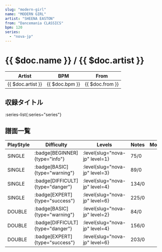 ```yaml
---
slug: "modern-girl"
name: "MODERN GIRL"
artist: "SHEENA EASTON"
from: "Dancemania CLASSICS"
bpm: 120
series:
  - "nova-jp"
---
```


# {{ $doc.name }} / {{ $doc.artist }}

|Artist|BPM|From|
|------|---|----|
|{{ $doc.artist }}|{{ $doc.bpm }}|{{ $doc.from }}|

## 収録タイトル

:series-list{:series="series"}

## 譜面一覧

|PlayStyle|Difficulty|Levels|Notes|Movie|
|---------|----------|------|-----|-----|
|SINGLE| :badge[BEGINNER]{type="info"}|<div class="field is-grouped is-grouped-multiline"> :level{slug="nova-jp" level=1}</div>|75/0||
|SINGLE| :badge[BASIC]{type="warning"}|<div class="field is-grouped is-grouped-multiline"> :level{slug="nova-jp" level=3}</div>|89/0||
|SINGLE| :badge[DIFFICULT]{type="danger"}|<div class="field is-grouped is-grouped-multiline"> :level{slug="nova-jp" level=4}</div>|134/0||
|SINGLE| :badge[EXPERT]{type="success"}|<div class="field is-grouped is-grouped-multiline"> :level{slug="nova-jp" level=6}</div>|225/0||
|DOUBLE| :badge[BASIC]{type="warning"}|<div class="field is-grouped is-grouped-multiline"> :level{slug="nova-jp" level=2}</div>|84/0||
|DOUBLE| :badge[DIFFICULT]{type="danger"}|<div class="field is-grouped is-grouped-multiline"> :level{slug="nova-jp" level=4}</div>|156/0||
|DOUBLE| :badge[EXPERT]{type="success"}|<div class="field is-grouped is-grouped-multiline"> :level{slug="nova-jp" level=6}</div>|203/0||
